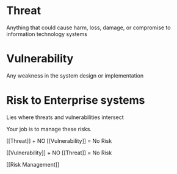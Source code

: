 # Threat

Anything that could cause harm, loss, damage, or compromise to information technology systems

# Vulnerability

Any weakness in the system design or implementation

# Risk to Enterprise systems

Lies where threats and vulnerabilities intersect

Your job is to manage these risks.

[[Threat]] + NO [[Vulnerability]] = No Risk

[[Vulnerability]] + NO [[Threat]] = No Risk

[[Risk Management]]
